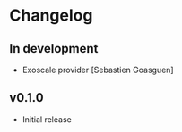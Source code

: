 # Changelog

## In development

* Exoscale provider
  [Sebastien Goasguen]

## v0.1.0

* Initial release
